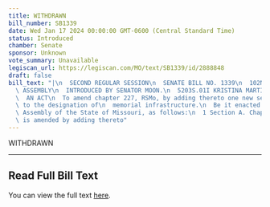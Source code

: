 ```yaml
---
title: WITHDRAWN
bill_number: SB1339
date: Wed Jan 17 2024 00:00:00 GMT-0600 (Central Standard Time)
status: Introduced
chamber: Senate
sponsor: Unknown
vote_summary: Unavailable
legiscan_url: https://legiscan.com/MO/text/SB1339/id/2888848
draft: false
bill_text: "|\n  SECOND REGULAR SESSION\n  SENATE BILL NO. 1339\n  102ND GENERA L\
  \ ASSEMBLY\n  INTRODUCED BY SENATOR MOON.\n  5203S.01I KRISTINA MARTIN, Secretary\n\
  \  AN ACT\n  To amend chapter 227, RSMo, by adding thereto one new section relating\
  \ to the designation of\n  memorial infrastructure.\n  Be it enacted by the General\
  \ Assembly of the State of Missouri, as follows:\n  1 Section A. Chapter 227, RSMo,\
  \ is amended by adding thereto"
---
```

WITHDRAWN

---

## Read Full Bill Text

You can view the full text [here](https://legiscan.com/MO/text/SB1339/id/2888848).
